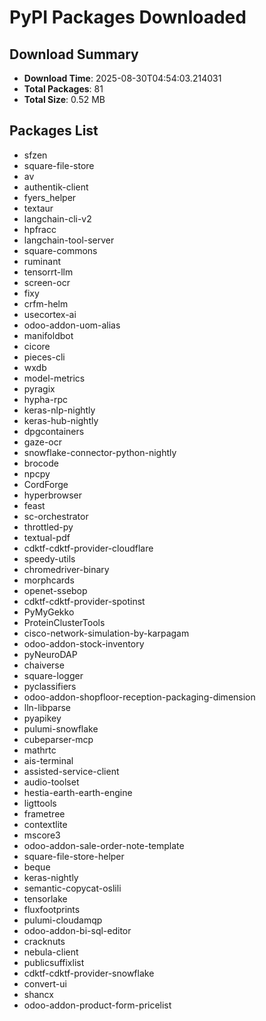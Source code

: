 # PyPI Packages Downloaded

## Download Summary
- **Download Time**: 2025-08-30T04:54:03.214031
- **Total Packages**: 81
- **Total Size**: 0.52 MB

## Packages List
- sfzen
- square-file-store
- av
- authentik-client
- fyers_helper
- textaur
- langchain-cli-v2
- hpfracc
- langchain-tool-server
- square-commons
- ruminant
- tensorrt-llm
- screen-ocr
- fixy
- crfm-helm
- usecortex-ai
- odoo-addon-uom-alias
- manifoldbot
- cicore
- pieces-cli
- wxdb
- model-metrics
- pyragix
- hypha-rpc
- keras-nlp-nightly
- keras-hub-nightly
- dpgcontainers
- gaze-ocr
- snowflake-connector-python-nightly
- brocode
- npcpy
- CordForge
- hyperbrowser
- feast
- sc-orchestrator
- throttled-py
- textual-pdf
- cdktf-cdktf-provider-cloudflare
- speedy-utils
- chromedriver-binary
- morphcards
- openet-ssebop
- cdktf-cdktf-provider-spotinst
- PyMyGekko
- ProteinClusterTools
- cisco-network-simulation-by-karpagam
- odoo-addon-stock-inventory
- pyNeuroDAP
- chaiverse
- square-logger
- pyclassifiers
- odoo-addon-shopfloor-reception-packaging-dimension
- lln-libparse
- pyapikey
- pulumi-snowflake
- cubeparser-mcp
- mathrtc
- ais-terminal
- assisted-service-client
- audio-toolset
- hestia-earth-earth-engine
- ligttools
- frametree
- contextlite
- mscore3
- odoo-addon-sale-order-note-template
- square-file-store-helper
- beque
- keras-nightly
- semantic-copycat-oslili
- tensorlake
- fluxfootprints
- pulumi-cloudamqp
- odoo-addon-bi-sql-editor
- cracknuts
- nebula-client
- publicsuffixlist
- cdktf-cdktf-provider-snowflake
- convert-ui
- shancx
- odoo-addon-product-form-pricelist
